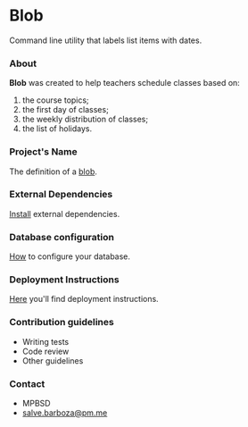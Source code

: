 # Blob

Command line utility that labels list items with dates.

### About

**Blob** was created to help teachers schedule classes based on:

1. the course topics;
2. the first day of classes;
3. the weekly distribution of classes;
4. the list of holidays.

### Project's Name

The definition of a [blob][1].

### External Dependencies

[Install][2] external dependencies.

### Database configuration

[How][3] to configure your database.

### Deployment Instructions

[Here][4] you'll find deployment instructions.

### Contribution guidelines

* Writing tests
* Code review
* Other guidelines

### Contact

* MPBSD
* <salve.barboza@pm.me>

[1]: doc/blob.md
[2]: doc/dependencies.md
[3]: doc/database.md
[4]: doc/deployment.md
